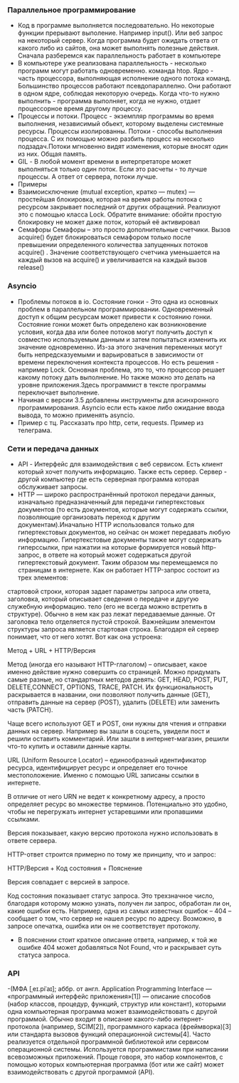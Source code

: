 ### Параллельное программирование
- Код в программе выполняется последовательно. Но некоторые функции прерывают выполение. Например input(). Или веб запрос на некоторый сервер. Когда программа будет ожидать ответа от какого либо из сайтов, она может выполнять полезные действия. Сначала разберемся как параллельность работает в компьютере
- В компьютере уже реализована параллельность - несколько программ могут работать одновременно. команда htop. Ядро - часть процессора, выполняющая исполнение одного потока команд. Большинство процессов работают псевдопараллелно. Они работают в одном ядре, соблюдая некоторую очередь. Когда что-то нужно выполнить - программа выполняет, когда не нужно, отдает процессорное время другому процессу.
- Процессы и потоки. Процесс  - экземпляр программы во время выполнения, независимый обьект, которому выделены системные ресурсы. Процессы изолированны. Потоки - способы выполнения процесса. С их помощью можно разбить процесс на несколько подзадач.Потоки мгновенно видят изменения, которые вносят один из них.  Общая память. 
- GIL - В любой момент времени в интерпретаторе может выполняться только один поток. Если это расчеты - то лучше процессы. А ответ от сервера, потоки лучше. 
- Примеры
- Взаимоисключение (mutual exception, кратко — mutex) — простейшая блокировка, которая на время работы потока с ресурсом закрывает последний от других обращений. Реализуют это с помощью класса Lock. Обратите внимание: обойти простую блокировку не может даже поток, который её активировал
- Семафоры Семафоры – это просто дополнительные счетчики. Вызов acquire() будет блокироваться семафором только после превышении определенного количества запущенных потоков acquire() . Значение соответствующего счетчика уменьшается на каждый вызов на acquire() и увеличивается на каждый вызов release() 

### Asyncio
- Проблемы потоков в io. Состояние гонки - Это одна из основных проблем в параллельном программировании. Одновременный доступ к общим ресурсам может привести к состоянию гонки. Состояние гонки может быть определено как возникновение условия, когда два или более потоков могут получить доступ к совместно используемым данным и затем попытаться изменить их значение одновременно. Из-за этого значения переменных могут быть непредсказуемыми и варьироваться в зависимости от времени переключения контекста процессов. Но есть решения - например Lock.
Основная проблема, это то, что процессор решает какому потоку дать выполнение. Но также можно это делать на уровне приложения.Здесь программист в тексте программы переключает выполнение. 
- Начиная с версии 3.5 добавлены инструменты для асинхронного программирования. Asyncio если есть какое либо ожидание ввода вывода, то можно применять asyncio. 
- Пример с тц. Рассказать про http, cети, requests. Пример из телеграма. 

### Сети и передача данных 
 - API - Интерфейс для взаимодействия с веб сервисом. Есть клиент который хочет получить информацию. Также есть сервер. Сервер - другой компьютер где есть серверная программа которая обслуживает запросы. 
 - HTTP — широко распространённый протокол передачи данных, изначально предназначенный для передачи гипертекстовых документов (то есть документов, которые могут содержать ссылки, позволяющие организовать переход к другим документам).Иначально HTTP использовался только для гипертекстовых документов, но сейчас он может передавать любую информацию. Гипертекстовые документы также могут содержать гиперcсылки, при нажатии на которые формируется новый http-запрос, в ответе на который может содержаться другой гипертекстовый документ. Таким образом мы перемещаемся по страницам в интернете.
Как он работает
HTTP-запрос состоит из трех элементов:

стартовой строки, которая задает параметры запроса или ответа,
заголовка, который описывает сведения о передаче и другую служебную информацию.
тело (его не всегда можно встретить в структуре). Обычно в нем как раз лежат передаваемые данные. От заголовка тело отделяется пустой строкой.
Важнейшим элементом структуры запроса является стартовая строка. Благодаря ей сервер понимает, что от него хотят. Вот как она устроена:

Метод + URL + HTTP/Версия

Метод (иногда его называют HTTP-глаголом) – описывает, какое именно действие нужно совершить со страницей. Можно придумать самые разные, но стандартных методов девять: GET, HEAD, POST, PUT, DELETE,CONNECT, OPTIONS, TRACE, PATCH. Их функциональность раскрывается в названии, они позволяют получить данные (GET), отправить данные на сервер (POST), удалить (DELETE) или заменить часть (PATCH).

Чаще всего используют GET и POST, они нужны для чтения и отправки данных на сервер. Например вы зашли в соцсеть, увидели пост и решили оставить комментарий. Или зашли в интернет-магазин, решили что-то купить и оставили данные карты.

URL (Uniform Resource Locator) – единообразный идентификатор ресурса, идентифицирует ресурс и определяет его точное местоположение. Именно с помощью URL записаны ссылки в интернете.

В отличие от него URN не ведет к конкретному адресу, а просто определяет ресурс во множестве терминов. Потенциально это удобно, чтобы не перегружать интернет устаревшими или пропавшими ссылками.

Версия показывает, какую версию протокола нужно использовать в ответе сервера.

HTTP-ответ строится примерно по тому же принципу, что и запрос:

HTTP/Версия + Код состояния + Пояснение

Версия совпадает с версией в запросе.

Код состояния показывает статус запроса. Это трехзначное число, благодаря которому можно узнать, получен ли запрос, обработан ли он, какие ошибки есть. Например, одна из самых известных ошибок – 404 – сообщает о том, что сервер не нашел ресурс по адресу. Возможно, в запросе опечатка, ошибка или он не соответствует протоколу.

- В пояснении стоит краткое описание ответа, например, к той же ошибке 404 может добавляться Not Found, что и раскрывает суть статуса запроса.

### API 
-(МФА [ˌeɪ.piˈaɪ]; аббр. от англ. Application Programming Interface — «программный интерфейс приложения»[1]) — описание способов (набор классов, процедур, функций, структур или констант), которыми одна компьютерная программа может взаимодействовать с другой программой. Обычно входит в описание какого-либо интернет-протокола (например, SCIM[2]), программного каркаса (фреймворка)[3] или стандарта вызовов функций операционной системы[4]. Часто реализуется отдельной программной библиотекой или сервисом операционной системы. Используется программистами при написании всевозможных приложений. Проще говоря, это набор компонентов, с помощью которых компьютерная программа (бот или же сайт) может взаимодействовать с другой программой (API).
